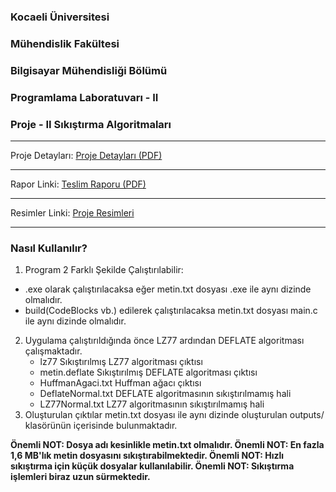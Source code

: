 ### Kocaeli Üniversitesi
### Mühendislik Fakültesi
### Bilgisayar Mühendisliği Bölümü
### Programlama Laboratuvarı - II
### Proje - II Sıkıştırma Algoritmaları

----------------------------------------------
Proje Detayları: [Proje Detayları (PDF)](https://github.com/nginY26/Gezgin-Kargo-Problemi/blob/master/D%C3%B6k%C3%BCmanlar/Proje.pdf "Proje Detayları (PDF)")

------------


Rapor Linki: [Teslim Raporu (PDF)](https://github.com/nginY26/Gezgin-Kargo-Problemi/blob/master/D%C3%B6k%C3%BCmanlar/Rapor.pdf "Teslim Raporu (PDF)")

------------


Resimler Linki: [Proje Resimleri](https://github.com/nginY26/Gezgin-Kargo-Problemi/tree/master/D%C3%B6k%C3%BCmanlar/Resimler "Proje Resimleri")


----------------------------------------------
### Nasıl Kullanılır?
1. Program 2 Farklı Şekilde Çalıştırılabilir:
 - 	.exe olarak çalıştırılacaksa eğer metin.txt dosyası .exe ile aynı dizinde olmalıdır.
 - 	build(CodeBlocks vb.) edilerek çalıştırılacaksa metin.txt dosyası main.c ile aynı dizinde olmalıdır.
2. Uygulama çalıştırıldığında önce LZ77 ardından DEFLATE algoritması çalışmaktadır.
	- 	lz77 Sıkıştırılmış LZ77 algoritması çıktısı
	- 	metin.deflate Sıkıştırılmış DEFLATE algoritması çıktısı
	- 	HuffmanAgaci.txt Huffman ağacı çıktısı
	- 	DeflateNormal.txt DEFLATE algoritmasının sıkıştırılmamış hali
	- 	LZ77Normal.txt LZ77 algoritmasının sıkıştırılmamış hali
3. Oluşturulan çıktılar metin.txt dosyası ile aynı dizinde oluşturulan outputs/ klasörünün içerisinde bulunmaktadır.

**Önemli NOT: Dosya adı kesinlikle metin.txt olmalıdır.
Önemli NOT: En fazla 1,6 MB'lık metin dosyasını sıkıştırabilmektedir.
Önemli NOT: Hızlı sıkıştırma için küçük dosyalar kullanılabilir.
Önemli NOT: Sıkıştırma işlemleri biraz uzun sürmektedir.**




